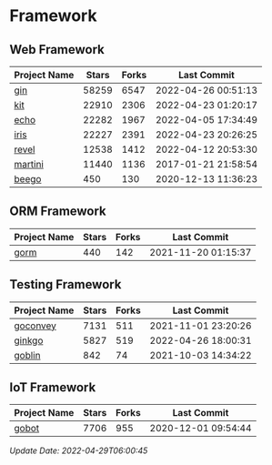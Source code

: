 # Framework

## Web Framework
| Project Name | Stars | Forks | Last Commit |
| ------------ | ----- | ----- | ----------- |
| [gin](https://github.com/gin-gonic/gin) | 58259 | 6547 | 2022-04-26 00:51:13 |
| [kit](https://github.com/go-kit/kit) | 22910 | 2306 | 2022-04-23 01:20:17 |
| [echo](https://github.com/labstack/echo) | 22282 | 1967 | 2022-04-05 17:34:49 |
| [iris](https://github.com/kataras/iris) | 22227 | 2391 | 2022-04-23 20:26:25 |
| [revel](https://github.com/revel/revel) | 12538 | 1412 | 2022-04-12 20:53:30 |
| [martini](https://github.com/go-martini/martini) | 11440 | 1136 | 2017-01-21 21:58:54 |
| [beego](https://github.com/astaxie/beego) | 450 | 130 | 2020-12-13 11:36:23 |

## ORM Framework
| Project Name | Stars | Forks | Last Commit |
| ------------ | ----- | ----- | ----------- |
| [gorm](https://github.com/jinzhu/gorm) | 440 | 142 | 2021-11-20 01:15:37 |

## Testing Framework
| Project Name | Stars | Forks | Last Commit |
| ------------ | ----- | ----- | ----------- |
| [goconvey](https://github.com/smartystreets/goconvey) | 7131 | 511 | 2021-11-01 23:20:26 |
| [ginkgo](https://github.com/onsi/ginkgo) | 5827 | 519 | 2022-04-26 18:00:31 |
| [goblin](https://github.com/franela/goblin) | 842 | 74 | 2021-10-03 14:34:22 |

## IoT Framework
| Project Name | Stars | Forks | Last Commit |
| ------------ | ----- | ----- | ----------- |
| [gobot](https://github.com/hybridgroup/gobot) | 7706 | 955 | 2020-12-01 09:54:44 |

*Update Date: 2022-04-29T06:00:45*